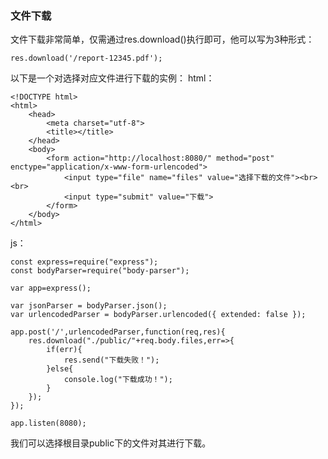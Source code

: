 ### 文件下载

文件下载非常简单，仅需通过res.download()执行即可，他可以写为3种形式：

```
res.download('/report-12345.pdf');
```

以下是一个对选择对应文件进行下载的实例：
html：

```
<!DOCTYPE html>
<html>
	<head>
		<meta charset="utf-8">
		<title></title>
	</head>
	<body>
		<form action="http://localhost:8080/" method="post" enctype="application/x-www-form-urlencoded">
			<input type="file" name="files" value="选择下载的文件"><br><br>
			<input type="submit" value="下载">
		</form>
	</body>
</html>
```


js：

```
const express=require("express");
const bodyParser=require("body-parser");

var app=express();

var jsonParser = bodyParser.json();
var urlencodedParser = bodyParser.urlencoded({ extended: false });

app.post('/',urlencodedParser,function(req,res){
	res.download("./public/"+req.body.files,err=>{
		if(err){
			res.send("下载失败！");
		}else{
			console.log("下载成功！");
		}
	});
});

app.listen(8080);
```

我们可以选择根目录public下的文件对其进行下载。

